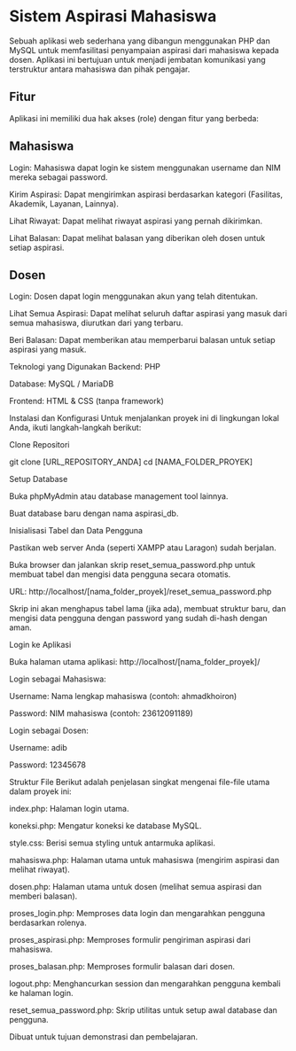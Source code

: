 # Sistem Aspirasi Mahasiswa
Sebuah aplikasi web sederhana yang dibangun menggunakan PHP dan MySQL untuk memfasilitasi penyampaian aspirasi dari mahasiswa kepada dosen. Aplikasi ini bertujuan untuk menjadi jembatan komunikasi yang terstruktur antara mahasiswa dan pihak pengajar.

## Fitur
Aplikasi ini memiliki dua hak akses (role) dengan fitur yang berbeda:

## Mahasiswa
Login: Mahasiswa dapat login ke sistem menggunakan username dan NIM mereka sebagai password.

Kirim Aspirasi: Dapat mengirimkan aspirasi berdasarkan kategori (Fasilitas, Akademik, Layanan, Lainnya).

Lihat Riwayat: Dapat melihat riwayat aspirasi yang pernah dikirimkan.

Lihat Balasan: Dapat melihat balasan yang diberikan oleh dosen untuk setiap aspirasi.

## Dosen
Login: Dosen dapat login menggunakan akun yang telah ditentukan.

Lihat Semua Aspirasi: Dapat melihat seluruh daftar aspirasi yang masuk dari semua mahasiswa, diurutkan dari yang terbaru.

Beri Balasan: Dapat memberikan atau memperbarui balasan untuk setiap aspirasi yang masuk.

Teknologi yang Digunakan
Backend: PHP

Database: MySQL / MariaDB

Frontend: HTML & CSS (tanpa framework)

Instalasi dan Konfigurasi
Untuk menjalankan proyek ini di lingkungan lokal Anda, ikuti langkah-langkah berikut:

Clone Repositori

git clone [URL_REPOSITORY_ANDA]
cd [NAMA_FOLDER_PROYEK]

Setup Database

Buka phpMyAdmin atau database management tool lainnya.

Buat database baru dengan nama aspirasi_db.

Inisialisasi Tabel dan Data Pengguna

Pastikan web server Anda (seperti XAMPP atau Laragon) sudah berjalan.

Buka browser dan jalankan skrip reset_semua_password.php untuk membuat tabel dan mengisi data pengguna secara otomatis.

URL: http://localhost/[nama_folder_proyek]/reset_semua_password.php

Skrip ini akan menghapus tabel lama (jika ada), membuat struktur baru, dan mengisi data pengguna dengan password yang sudah di-hash dengan aman.

Login ke Aplikasi

Buka halaman utama aplikasi: http://localhost/[nama_folder_proyek]/

Login sebagai Mahasiswa:

Username: Nama lengkap mahasiswa (contoh: ahmadkhoiron)

Password: NIM mahasiswa (contoh: 23612091189)

Login sebagai Dosen:

Username: adib

Password: 12345678

Struktur File
Berikut adalah penjelasan singkat mengenai file-file utama dalam proyek ini:

index.php: Halaman login utama.

koneksi.php: Mengatur koneksi ke database MySQL.

style.css: Berisi semua styling untuk antarmuka aplikasi.

mahasiswa.php: Halaman utama untuk mahasiswa (mengirim aspirasi dan melihat riwayat).

dosen.php: Halaman utama untuk dosen (melihat semua aspirasi dan memberi balasan).

proses_login.php: Memproses data login dan mengarahkan pengguna berdasarkan rolenya.

proses_aspirasi.php: Memproses formulir pengiriman aspirasi dari mahasiswa.

proses_balasan.php: Memproses formulir balasan dari dosen.

logout.php: Menghancurkan session dan mengarahkan pengguna kembali ke halaman login.

reset_semua_password.php: Skrip utilitas untuk setup awal database dan pengguna.

Dibuat untuk tujuan demonstrasi dan pembelajaran.
